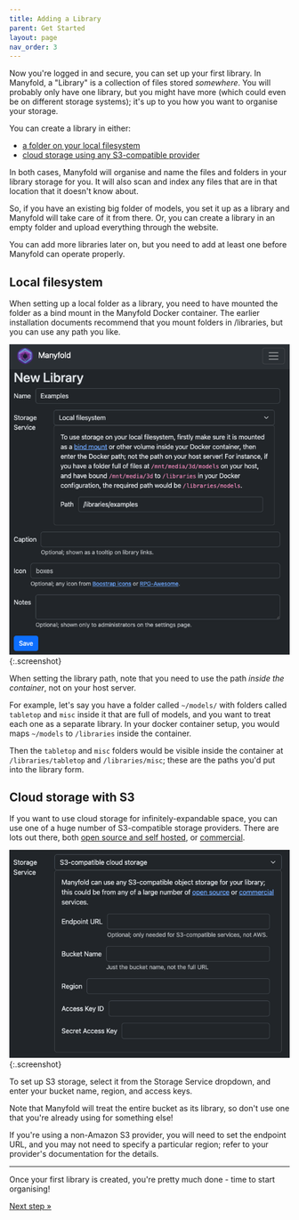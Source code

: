```yaml
---
title: Adding a Library
parent: Get Started
layout: page
nav_order: 3
---
```


Now you're logged in and secure, you can set up your first library. In Manyfold, a "Library" is a collection of files stored _somewhere_. You will probably only have one library, but you might have more (which could even be on different storage systems); it's up to you how you want to organise your storage.

You can create a library in either:

* [a folder on your local filesystem](#local-filesystem)
* [cloud storage using any S3-compatible provider](#cloud-storage-with-s3)

In both cases, Manyfold will organise and name the files and folders in your library storage for you. It will also scan and index any files that are in that location that it doesn't know about.

So, if you have an existing big folder of models, you set it up as a library and Manyfold will take care of it from there. Or, you can create a library in an empty folder and upload everything through the website.

You can add more libraries later on, but you need to add at least one before Manyfold can operate properly.

## Local filesystem

When setting up a local folder as a library, you need to have mounted the folder as a bind mount in the Manyfold Docker container. The earlier installation documents recommend that you mount folders in /libraries, but you can use any path you like.

![Library setup page for local filesystem](/images/get-started/local-filesystem.png){:.screenshot}

When setting the library path, note that you need to use the path _inside the container_, not on your host server.

For example, let's say you have a folder called `~/models/` with folders called `tabletop` and `misc` inside it that are full of models, and you want to treat each one as a separate library. In your docker container setup, you would maps `~/models` to `/libraries` inside the container.

Then the `tabletop` and `misc` folders would be visible inside the container at `/libraries/tabletop` and `/libraries/misc`; these are the paths you'd put into the library form.

## Cloud storage with S3

If you want to use cloud storage for infinitely-expandable space, you can use one of a huge number of S3-compatible
storage providers. There are lots out there, both [open source and self hosted](https://github.com/okhosting/awesome-storage?tab=readme-ov-file#s3-compatible-file-servers), or [commercial](https://www.storageprovider.info/blog/all-s3-storage-providers/).

![S3 cloud storage setup](/images/get-started/s3.png){:.screenshot}

To set up S3 storage, select it from the Storage Service dropdown, and enter your bucket name, region, and access keys.

Note that Manyfold will treat the entire bucket as its library, so don't use one that you're already using for something else!

If you're using a non-Amazon S3 provider, you will need to set the endpoint URL, and you may not need to specify a particular region; refer
to your provider's documentation for the details.

<hr/>

<p>
	Once your first library is created, you're pretty much done - time to start organising!
</p>

<a class='btn btn-purple' href='/get-started/first-scan'>Next step &raquo;</a>
